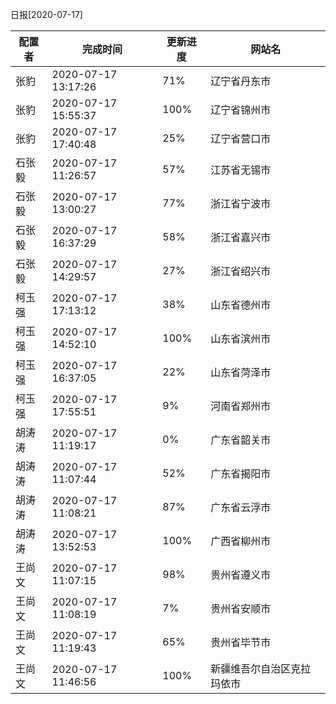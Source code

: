 日报[2020-07-17]

|	配置者	|	完成时间	|	更新进度	|	网站名	|
|----|----|----|----|
|	张豹	|	2020-07-17 13:17:26	|	 71%	|	辽宁省丹东市	|
|	张豹	|	2020-07-17 15:55:37	|	100%	|	辽宁省锦州市	|
|	张豹	|	2020-07-17 17:40:48	|	 25%	|	辽宁省营口市	|
|	石张毅	|	2020-07-17 11:26:57	|	 57%	|	江苏省无锡市	|
|	石张毅	|	2020-07-17 13:00:27	|	 77%	|	浙江省宁波市	|
|	石张毅	|	2020-07-17 16:37:29	|	 58%	|	浙江省嘉兴市	|
|	石张毅	|	2020-07-17 14:29:57	|	 27%	|	浙江省绍兴市	|
|	柯玉强	|	2020-07-17 17:13:12	|	 38%	|	山东省德州市	|
|	柯玉强	|	2020-07-17 14:52:10	|	100%	|	山东省滨州市	|
|	柯玉强	|	2020-07-17 16:37:05	|	 22%	|	山东省菏泽市	|
|	柯玉强	|	2020-07-17 17:55:51	|	  9%	|	河南省郑州市	|
|	胡涛涛	|	2020-07-17 11:19:17	|	  0%	|	广东省韶关市	|
|	胡涛涛	|	2020-07-17 11:07:44	|	 52%	|	广东省揭阳市	|
|	胡涛涛	|	2020-07-17 11:08:21	|	 87%	|	广东省云浮市	|
|	胡涛涛	|	2020-07-17 13:52:53	|	100%	|	广西省柳州市	|
|	王尚文	|	2020-07-17 11:07:15	|	 98%	|	贵州省遵义市	|
|	王尚文	|	2020-07-17 11:08:19	|	  7%	|	贵州省安顺市	|
|	王尚文	|	2020-07-17 11:19:43	|	 65%	|	贵州省毕节市	|
|	王尚文	|	2020-07-17 11:46:56	|	100%	|	新疆维吾尔自治区克拉玛依市	|